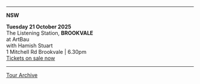 * * * * *

**NSW**

**Tuesday 21 October 2025**\
The Listening Station, **BROOKVALE**\
at ArtBau\
with Hamish Stuart\
1 Mitchell Rd Brookvale | 6.30pm\
[Tickets on sale now](https://www.artbau.com.au/about-1)

* * * * *

[Tour Archive](tour/archive)
